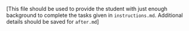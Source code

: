 [This file should be used to provide the student with just enough background to
complete the tasks given in `instructions.md`. Additional details should be
saved for `after.md`]
